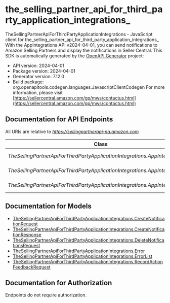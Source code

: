 # the_selling_partner_api_for_third_party_application_integrations_

TheSellingPartnerApiForThirdPartyApplicationIntegrations - JavaScript client for the_selling_partner_api_for_third_party_application_integrations_
With the AppIntegrations API v2024-04-01, you can send notifications to Amazon Selling Partners and display the notifications in Seller Central.
This SDK is automatically generated by the [OpenAPI Generator](https://openapi-generator.tech) project:

- API version: 2024-04-01
- Package version: 2024-04-01
- Generator version: 7.12.0
- Build package: org.openapitools.codegen.languages.JavascriptClientCodegen
For more information, please visit [https://sellercentral.amazon.com/gp/mws/contactus.html](https://sellercentral.amazon.com/gp/mws/contactus.html)

## Documentation for API Endpoints

All URIs are relative to *https://sellingpartnerapi-na.amazon.com*

Class | Method | HTTP request | Description
------------ | ------------- | ------------- | -------------
*TheSellingPartnerApiForThirdPartyApplicationIntegrations.AppIntegrationsApi* | [**createNotification**](docs/AppIntegrationsApi.md#createNotification) | **POST** /appIntegrations/2024-04-01/notifications | 
*TheSellingPartnerApiForThirdPartyApplicationIntegrations.AppIntegrationsApi* | [**deleteNotifications**](docs/AppIntegrationsApi.md#deleteNotifications) | **POST** /appIntegrations/2024-04-01/notifications/deletion | 
*TheSellingPartnerApiForThirdPartyApplicationIntegrations.AppIntegrationsApi* | [**recordActionFeedback**](docs/AppIntegrationsApi.md#recordActionFeedback) | **POST** /appIntegrations/2024-04-01/notifications/{notificationId}/feedback | 


## Documentation for Models

 - [TheSellingPartnerApiForThirdPartyApplicationIntegrations.CreateNotificationRequest](docs/CreateNotificationRequest.md)
 - [TheSellingPartnerApiForThirdPartyApplicationIntegrations.CreateNotificationResponse](docs/CreateNotificationResponse.md)
 - [TheSellingPartnerApiForThirdPartyApplicationIntegrations.DeleteNotificationsRequest](docs/DeleteNotificationsRequest.md)
 - [TheSellingPartnerApiForThirdPartyApplicationIntegrations.Error](docs/Error.md)
 - [TheSellingPartnerApiForThirdPartyApplicationIntegrations.ErrorList](docs/ErrorList.md)
 - [TheSellingPartnerApiForThirdPartyApplicationIntegrations.RecordActionFeedbackRequest](docs/RecordActionFeedbackRequest.md)


## Documentation for Authorization

Endpoints do not require authorization.

